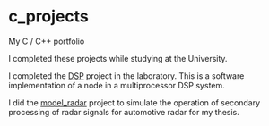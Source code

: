 # c_projects
My C / C++ portfolio

I completed these projects while studying at the University.

I completed the [DSP](DSP) project in the laboratory. This is a software implementation of a node in a multiprocessor DSP system.

I did the [model_radar](model_radar) project to simulate the operation of secondary processing of radar signals for automotive radar for my thesis.
